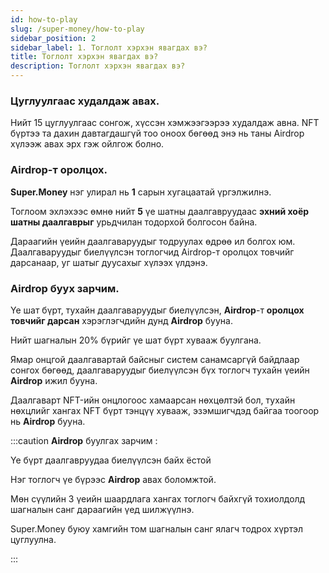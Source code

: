 ```yaml
---
id: how-to-play
slug: /super-money/how-to-play
sidebar_position: 2
sidebar_label: 1. Тоглолт хэрхэн явагдах вэ?
title: Тоглолт хэрхэн явагдах вэ?
description: Тоглолт хэрхэн явагдах вэ?
---
```

### Цуглуулгаас худалдаж авах.

Нийт 15 цуглуулгаас сонгож, хүссэн хэмжээгээрээ худалдаж авна. NFT бүртээ та дахин давтагдашгүй тоо оноох бөгөөд энэ нь таны Airdrop хүлээж авах эрх гэж ойлгож болно.



### Airdrop-т оролцох.

**Super.Money** нэг улирал нь **1** сарын хугацаатай үргэлжилнэ.

Тоглоом эхлэхээс өмнө нийт **5** үе шатны даалгавруудаас **эхний хоёр шатны даалгаврыг** урьдчилан тодорхой болгосон байна.

Дараагийн үеийн даалгаваруудыг тодруулах өдрөө ил болгох юм.
Даалгаваруудыг биелүүлсэн тоглогчид Airdrop-т оролцох товчийг дарсанаар, уг шатыг дуусахыг хүлээх үлдэнэ.


### Airdrop буух зарчим.

Үе шат бүрт, тухайн даалгаваруудыг биелүүлсэн, **Airdrop**-т **оролцох товчийг дарсан** хэрэглэгчдийн дунд **Airdrop** бууна.

Нийт шагналын 20% бүрийг үе шат бүрт хувааж буулгана.

Ямар онцгой даалгавартай байсныг систем санамсаргүй байдлаар сонгох бөгөөд, даалгаваруудыг биелүүлсэн бүх тоглогч тухайн үеийн **Airdrop** ижил бууна.

Даалгаварт NFT-ийн онцлогоос хамаарсан нөхцөлтэй бол, тухайн нөхцлийг хангах NFT бүрт тэнцүү хувааж, эзэмшигчдэд байгаа тоогоор нь **Airdrop** бууна.

:::caution
**Airdrop** буулгах зарчим :

Үе бүрт даалгавруудаа биелүүлсэн байх ёстой

Нэг тоглогч үе бүрээс **Airdrop** авах боломжтой.

Мөн сүүлийн 3 үеийн шаардлага хангах тоглогч байхгүй тохиолдолд шагналын санг дараагийн үед шилжүүлнэ.

Super.Money буюу хамгийн том шагналын санг ялагч тодрох хүртэл цуглуулна.

:::


